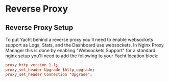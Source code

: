 # Reverse Proxy

## Reverse Proxy Setup
To put Yacht behind a reverse proxy you'll need to enable websockets support as Logs, Stats, and the Dashboard use websockets. In Nginx Proxy Manager this is done by enabling "Websockets Support" for a standard nginx setup you'll need to add the following to your Yacht location block:

```conf
proxy_http_version 1.1;
proxy_set_header Upgrade $http_upgrade;
proxy_set_header Connection "Upgrade";
```